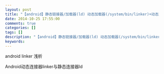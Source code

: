 ```yaml
---
layout: post
title: "【android】静态链接器/加载器(ld) 动态加载器(/system/bin/linker)+动态加载接口(dlopen)"
date: 2014-10-25 17:55:00 
comments: true
categories: []
tags: []
description: "【android】静态链接器/加载器(ld) 动态加载器(/system/bin/linker)+动态加载接口(dlopen)"
keywords: 
---
```



 
  
  
 
 
  
   android linker 浅析
  
  
  
 
 
  
   Android动态连接器linker与静态连接器ld
  
 
 
  
  
 
 
  
  
 
 
 
 
 



